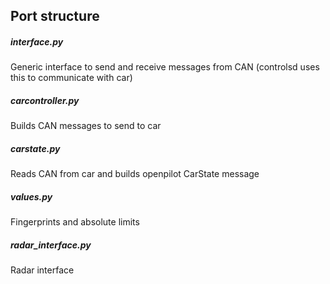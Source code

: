 ## Port structure
##### interface.py
Generic interface to send and receive messages from CAN (controlsd uses this to communicate with car)
##### carcontroller.py
Builds CAN messages to send to car
##### carstate.py
Reads CAN from car and builds openpilot CarState message
##### values.py
Fingerprints and absolute limits
##### radar_interface.py
Radar interface
